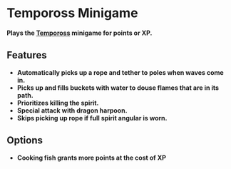 # Tempoross Minigame

**Plays the [Tempoross](https://oldschool.runescape.wiki/w/Tempoross) minigame for points or XP.**
<br>

## Features

- **Automatically picks up a rope and tether to poles when waves come in.**
- **Picks up and fills buckets with water to douse flames that are in its path.**
- **Prioritizes killing the spirit.**
- **Special attack with dragon harpoon.**
- **Skips picking up rope if full spirit angular is worn.**

## Options

- **Cooking fish grants more points at the cost of XP**